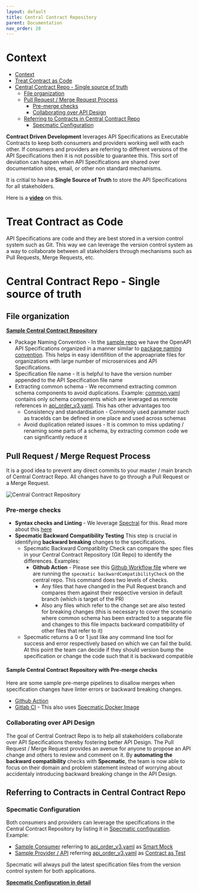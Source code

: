 ```yaml
---
layout: default
title: Central Contract Repository
parent: Documentation
nav_order: 28
---
```


# Context

- [Context](#context)
- [Treat Contract as Code](#treat-contract-as-code)
- [Central Contract Repo - Single source of truth](#central-contract-repo---single-source-of-truth)
  - [File organization](#file-organization)
  - [Pull Request / Merge Request Process](#pull-request--merge-request-process)
    - [Pre-merge checks](#pre-merge-checks)
    - [Collaborating over API Design](#collaborating-over-api-design)
  - [Referring to Contracts in Central Contract Repo](#referring-to-contracts-in-central-contract-repo)
    - [Specmatic Configuration](#specmatic-configuration)

**Contract Driven Development** leverages API Specifications as Executable Contracts to keep both consumers and providers working well with each other. If consumers and providers are referring to different versions of the API Specifications then it is not possible to guarantee this. This sort of deviation can happen when API Specifications are shared over documentation sites, email, or other non standard mechanisms.

It is critial to have a **Single Source of Truth** to store the API Specifications for all stakeholders.

Here is a **[video](https://youtu.be/U5Agz-mvYIU?t=1827)** on this.

# Treat Contract as Code

API Specifications are code and they are best stored in a version control system such as Git. This way we can leverage the version control system as a way to collaborate between all stakeholders through mechanisms such as Pull Requests, Merge Requests, etc.

# Central Contract Repo - Single source of truth

## File organization

**[Sample Central Contract Repository](https://github.com/znsio/specmatic-order-contracts)**

* Package Naming Convention - In the [sample repo](https://github.com/znsio/specmatic-order-contracts) we have the OpenAPI API Specifications organized in a manner similar to [package naming convention](https://github.com/znsio/specmatic-order-contracts). This helps in easy identifition of the approapriate files for organizations with large number of microservices and API Specifications.
* Specification file name - It is helpful to have the version number appended to the API Specification file name
* Extracting common schema - We recommend extracting common schema components to avoid duplications. Example: [common.yaml](https://github.com/znsio/specmatic-order-contracts/blob/main/io/specmatic/examples/store/openapi/common.yaml) contains only schema components which are leveraged as remote references in [api_order_v3.yaml](https://github.com/znsio/specmatic-order-contracts/blob/main/io/specmatic/examples/store/openapi/api_order_v3.yaml). This has other advantages too
  * Consistency and standardisation - Commonly used parameter such as traceIds can be defined in one place and used across schemas
  * Avoid duplication related issues - It is common to miss updating / renaming some parts of a schema, by extracting common code we can significantly reduce it

## Pull Request / Merge Request Process

It is a good idea to prevent any direct commits to your master / main branch of Central Contract Repo. All changes have to go through a Pull Request or a Merge Request.

<img alt="Central Contract Repository" src="https://specmatic.in/wp-content/uploads/2022/09/Treat-Contract-as-Code.png" />

### Pre-merge checks

* **Syntax checks and Linting** - We leverage [Spectral](https://stoplight.io/open-source/spectral) for this. Read more about this [here](https://github.com/znsio/specmatic-order-contracts#linting)
* **Specmatic Backward Compatibility Testing** This step is crucial in identifying **backward breaking** changes to the specifications.
  * Specmatic Backward Compatiblity Check can compare the spec files in your Central Contract Repository (Git Repo) to identify the differences. Examples:
    * **Github Action** -  Please see this [Github Workflow file](https://github.com/znsio/specmatic-order-contracts/blob/main/.github/workflows/pull_request_merge_checks.yaml) where we are running the `specmatic backwardCompatibilityCheck` on the central repo. This command does two levels of checks.
      * Any files that have changed in the Pull Request branch and compares them against their respective version in default branch (which is target of the PR)
      * Also any files which refer to the change set are also tested for breaking changes (this is necessary to cover the scenario where common schema has been extracted to a separate file and changes to this file impacts backward compatibility of other files that refer to it)
  * Specmatic returns a 0 or 1 just like any command line tool for success and error respectively based on which we can fail the build. At this point the team can decide if they should version bump the specification or change the code such that it is backward compatible

#### Sample Central Contract Repository with Pre-merge checks
 Here are some sample pre-merge pipelines to disallow merges when specification changes have linter errors or backward breaking changes.

- [Github Action](https://github.com/znsio/specmatic-order-contracts)
- [Gitlab CI](https://gitlab.com/znsio/contract-driven-development/central-contract-repository) - This also uses [Specmatic Docker Image](https://hub.docker.com/r/znsio/specmatic)

### Collaborating over API Design

The goal of Central Contract Repo is to help all stakeholders collaborate over API Specifications thereby fostering better API Design. The Pull Request / Merge Request provides an avenue for anyone to propose an API change and others to review and comment on it. By **automating the backward compatibility** checks with **Specmatic**, the team is now able to focus on their domain and problem statement instead of worrying about accidentaly introducing backward breaking change in the API Design.

## Referring to Contracts in Central Contract Repo

### Specmatic Configuration

Both consumers and providers can leverage the specifications in the Central Contract Repository by listing it in [Specmatic configuration](https://specmatic.in/documentation/configuration.html). Example:
* [Sample Consumer](https://github.com/znsio/specmatic-order-ui) referring to [api_order_v3.yaml](https://github.com/znsio/specmatic-order-contracts/blob/main/io/specmatic/examples/store/openapi/api_order_v3.yaml) as [Smart Mock](https://github.com/znsio/specmatic-order-ui/blob/main/specmatic.json)
* [Sample Provider / API](https://github.com/znsio/specmatic-order-api) referring [api_order_v3.yaml](https://github.com/znsio/specmatic-order-contracts/blob/main/io/specmatic/examples/store/openapi/api_order_v3.yaml) as [Contract as Test](https://github.com/znsio/specmatic-order-api)

Specmatic will always pull the latest specification files from the version control system for both applications.

[**Specmatic Configuration in detail**](/documentation/configuration.html)
